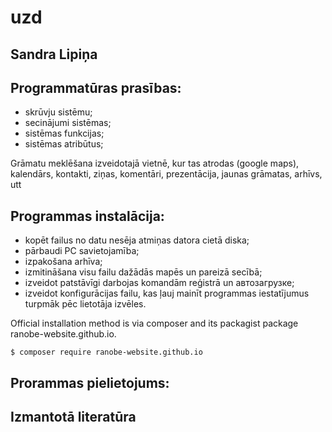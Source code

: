 # uzd
Sandra Lipiņa
-------------

Programmatūras prasības:
-------------------------
- skrūvju sistēmu;  
- secinājumi sistēmas;
- sistēmas funkcijas; 
- sistēmas atribūtus;


Grāmatu meklēšana izveidotajā vietnē, kur tas atrodas (google maps), kalendārs, kontakti, ziņas, komentāri, prezentācija, jaunas grāmatas, arhīvs, utt

Programmas instalācija:
-----------------------
- kopēt failus no datu nesēja atmiņas datora cietā diska;
- pārbaudi PC savietojamība;
- izpakošana arhīva;
- izmitināšana visu failu dažādās mapēs un pareizā secībā;
- izveidot patstāvīgi darbojas komandām reģistrā un автозагрузке;
- izveidot konfigurācijas failu, kas ļauj mainīt programmas iestatījumus turpmāk pēc lietotāja izvēles.

Official installation method is via composer and its packagist package ranobe-website.github.io.

```
$ composer require ranobe-website.github.io
```

Prorammas pielietojums:
------------------------

Izmantotā literatūra
-----------------------
